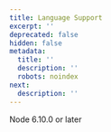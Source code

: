 ```yaml
---
title: Language Support
excerpt: ''
deprecated: false
hidden: false
metadata:
  title: ''
  description: ''
  robots: noindex
next:
  description: ''
---
```

Node 6.10.0 or later